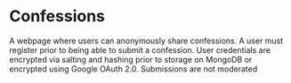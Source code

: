 # Confessions

A webpage where users can anonymously share confessions. A user must register prior to being able to submit a confession. User credentials are encrypted via salting and hashing prior to storage on MongoDB or encrypted using Google OAuth 2.0. Submissions are not moderated
